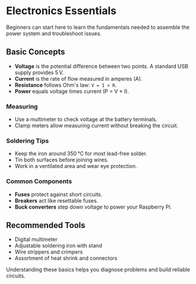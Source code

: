 # Electronics Essentials

Beginners can start here to learn the fundamentals needed to assemble the power system and troubleshoot issues.

## Basic Concepts
- **Voltage** is the potential difference between two points. A standard USB supply provides 5 V.
- **Current** is the rate of flow measured in amperes (A).
- **Resistance** follows Ohm's law: `V = I × R`.
- **Power** equals voltage times current (P = V × I).

### Measuring
- Use a multimeter to check voltage at the battery terminals.
- Clamp meters allow measuring current without breaking the circuit.

### Soldering Tips
- Keep the iron around 350 °C for most lead-free solder.
- Tin both surfaces before joining wires.
- Work in a ventilated area and wear eye protection.

### Common Components
- **Fuses** protect against short circuits.
- **Breakers** act like resettable fuses.
- **Buck converters** step down voltage to power your Raspberry Pi.

## Recommended Tools
- Digital multimeter
- Adjustable soldering iron with stand
- Wire strippers and crimpers
- Assortment of heat shrink and connectors

Understanding these basics helps you diagnose problems and build reliable circuits.
